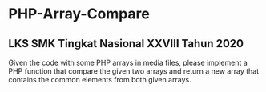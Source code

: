 # PHP-Array-Compare
## LKS SMK Tingkat Nasional XXVIII Tahun 2020

Given the code with some PHP arrays in media files, please implement a PHP
function that compare the given two arrays and return a new array that contains
the common elements from both given arrays.
